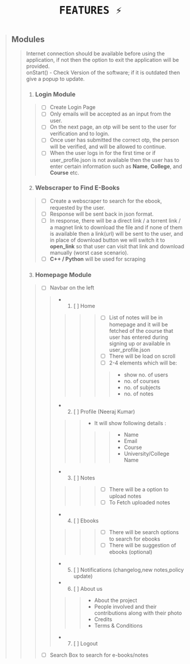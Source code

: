 #

<pre><h1 align='center'>FEATURES ⚡</h1></pre>


> ## Modules
>>  Internet connection should be available before using the application, if not then the option to exit the application will be provided.\
>> onStart() - Check Version of the software; if it is outdated then give a popup to update.
>> 1. ### Login Module
>>> - [ ] Create Login Page
>>> - [ ] Only emails will be accepted as an input from the user.
>>> - [ ] On the next page, an otp will be sent to the user for verification and to login. 
>>> - [ ] Once user has submitted the correct otp, the person will be verified, and will be allowed to continue.
>>> - [ ] When the user logs in for the first time or if user_profile.json is not available then the user has to enter certain information such as **Name**, **College**, and **Course** etc.
>> 2. ### Webscraper to Find E-Books
>>> - [ ] Create a webscraper to search for the ebook, requested by the user.
>>> - [ ] Response will be sent back in json format.
>>> - [ ] In response, there will be a direct link / a torrent link / a magnet link to download the file and if none of them is available then a link(url) will be sent to the user, and in place of download button we will switch it to **open_link** so that user can visit that link and download manually (worst case scenario).
>>> - [ ] **C++ / Python** will be used for scraping
>> 3. ### Homepage Module
>>> - [ ] Navbar on the left
>>>> - 1. [ ] Home 
>>>>>>> - [ ] List of notes will be in homepage and it will be fetched of the course that user has entered during signing up or available in user_profile.json
>>>>>>> - [ ] There will be load on scroll 
>>>>>>> - [ ] 2-4 elements which will be:
>>>>>>>> - show no. of users
>>>>>>>> - no. of courses
>>>>>>>> - no. of subjects
>>>>>>>> - no. of notes
>>>> - 2. [ ] Profile (Neeraj Kumar)
>>>>>> - It will show following details :
>>>>>>>> - Name
>>>>>>>> - Email
>>>>>>>> - Course
>>>>>>>> - University/College Name
>>>> - 3. [ ] Notes
>>>>>>> - [ ] There will be a option to upload notes
>>>>>>> - [ ] To Fetch uploaded notes
>>>> - 4. [ ] Ebooks
>>>>>>> - [ ] There will be search options to search for ebooks 
>>>>>>> - [ ] There will be suggestion of ebooks (optional)
>>>> - 5. [ ] Notifications (changelog,new notes,policy update)
>>>> - 6. [ ] About us
>>>>>> - About the project  
>>>>>> - People involved and their contributions along with their photo
>>>>>> - Credits
>>>>>> - Terms & Conditions
>>>> - 7. [ ] Logout
>>> - [ ] Search Box to search for e-books/notes
